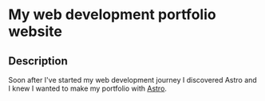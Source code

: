 # My web development portfolio website
## Description
Soon after I've started my web development journey I discovered Astro and I knew I wanted to make my portfolio with [Astro](https://astro.build).
